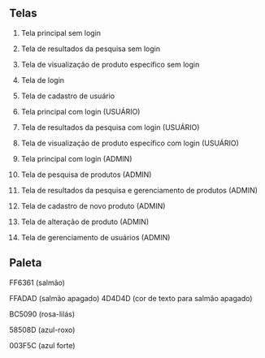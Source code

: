 ## Telas

01. Tela principal sem login
02. Tela de resultados da pesquisa sem login
03. Tela de visualização de produto específico sem login

04. Tela de login
05. Tela de cadastro de usuário

06. Tela principal com login (USUÁRIO)
07. Tela de resultados da pesquisa com login (USUÁRIO) 
08. Tela de visualização de produto específico com login (USUÁRIO)

09. Tela principal com login (ADMIN)
10. Tela de pesquisa de produtos (ADMIN)
11. Tela de resultados da pesquisa e gerenciamento de produtos (ADMIN)
12. Tela de cadastro de novo produto (ADMIN)
13. Tela de alteração de produto (ADMIN)
14. Tela de gerenciamento de usuários (ADMIN)

## Paleta

FF6361 (salmão)

FFADAD (salmão apagado) 4D4D4D (cor de texto para salmão apagado)

BC5090 (rosa-lilás)

58508D (azul-roxo)

003F5C (azul forte)
